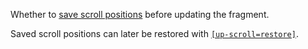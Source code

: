 Whether to [save scroll positions](https://unpoly.com/up.viewport.saveScroll) before updating the fragment.

Saved scroll positions can later be restored with [`[up-scroll=restore]`](https://unpoly.com/scrolling#restoring-scroll-positions).
